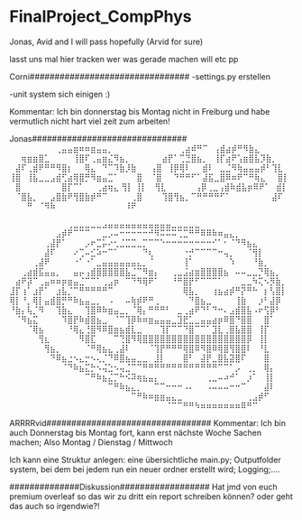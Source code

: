 # FinalProject_CompPhys
Jonas, Avid and I will pass hopefully (Arvid for sure)

lasst uns mal hier tracken wer was gerade machen will etc pp


Corni################################
-settings.py erstellen

-unit system sich einigen :)


Kommentar: Ich bin donnerstag bis Montag nicht in Freiburg und habe vermutlich nicht hart viel zeit zum arbeiten!


Jonas###############################
⠀⠀⠀⠀⠀⠀⠀⠀⢀⣤⣤⣶⠶⠶⣶⣤⣤⡀⠀⠀⠀⠀⠀⠀
⠀⠀⠀⠀⠀⢀⣴⠾⠛⠉⠀⢠⣾⣴⡾⠛⠻⣷⣄⠀⠀⠀⠀⠀
⠀⠀⢶⣶⣶⣿⣁⠀⠀⠀⠀⢸⣿⠏⢀⣤⣶⣌⠻⣦⡀⠀⠀⠀
⠀⠀⣴⡟⠁⢉⣙⣿⣦⡀⠀⢸⡏⣴⠟⢡⣶⣿⣧⡹⣷⡀⠀⠀
⠀⣼⠏⢀⣾⠟⠛⠛⠻⣿⡆⠀⠀⢿⣄⠀⠙⠉⠹⣷⡸⣷⠀⠀
⢠⣿⠀⢸⡿⢿⠇⠀⠀⣾⠇⠀⣀⣈⠻⢷⣤⣤⣤⡾⠃⢹⣇⠀
⢸⣿⠀⢸⣧⣀⣀⣠⣾⢋⣴⢿⣿⡛⠻⣶⣤⣉⠁⠀⠀⠀⣿⠀
⠈⣿⠀⠀⠙⠛⠛⠋⠁⣼⣯⣀⣿⠿⠶⠟⠉⠛⢷⣄⠀⠀⣿⡇
⠀⣿⠀⠀⠀⠀⠀⠀⠀⣿⡏⠉⠁⠀⠀⢀⣴⢶⣄  ⢻⡇  ⢸⡇
⠀⢻⣇⠀⠀⠀⠀⠀⢠⡿⢀⣀⢠⣾⠷⣾⣧⡶⠿⠟⠁⠀⣾⡇
⠀⠈⣿⣧⡀⠀⠀⣠⣿⣷⠟⢻⣿⣷⡾⠛⠉⠀⠀⠀⠀⢀⣿⠀
⠀⠀⢹⣿⢻⣦⡀⠉⠛⠛⠛⠛⠋⠁⠀⠀⠀⠀⠀⠀⠀⣼⠏⠀
⠀⠀⠀⠛⠀⠈⠻⠷⠀⠀⠀⠀⠀⠀⠀⠀⠀⠀⠀⠀⠸⠟⠀⠀

⠀⠀⠀⠀⠀⠀⠀⠀⠀⠀⢀⣀⣀⣀⣀⣀⣠⣤⣤⣤⣤⣤⣤⣤⣤⣤⣤⣤⣀⣀⣀⣀⣀⠀⠀⠀⠀⠀⠀⠀⠀⠀⠀⠀⠀⠀⠀⠀
⠀⠀⠀⠀⠀⠀⠀⠀⣠⡾⠟⠉⠉⠉⠀⠀⣀⡠⠤⠒⠒⠒⠒⠒⠚⠻⠭⠭⠭⢉⣉⠛⠛⠿⠿⠷⠶⣤⣄⡀⠀⠀⠀⠀⠀⠀⠀⠀
⠀⠀⠀⠀⠀⠀⢀⣼⡟⠁⠀⠀⠀⡠⠖⣉⡥⠔⢂⣈⣉⣉⣀⡉⠉⠉⠑⠒⠒⠒⠒⠒⠒⠒⠒⠊⠁⠂⠈⠙⠻⣦⣄⠀⠀⠀⠀⠀
⠀⠀⠀⠀⠀⠀⣼⠏⠀⠀⠀⠔⢉⠤⣊⠵⠒⠉⠁⠀⠀⠀⠀⠙⢆⠀⠀⠀⠀⠀⠐⡚⠉⠉⠉⠉⠒⢤⡀⠀⠀⠈⢻⡇⠀⠀⠀⠀
⠀⠀⠀⠀⢀⣼⠟⠀⠀⠀⠀⠐⠁⠐⠁⣀⣤⣤⣤⣤⣤⣤⣄⡀⠈⠀⠀⠀⠀⠀⢸⠁⠀⠀⠀⠀⠀⠀⠱⠀⠀⠀⠘⣷⡀⠀⠀⠀
⠀⠀⢀⣴⣾⣯⣤⣤⡀⠀⠀⣤⡤⢠⣾⣿⣿⣿⣿⣿⣧⣈⠉⠻⣶⡄⠀⠀⢀⣀⣨⣴⣶⣿⣿⣿⣿⣦⠀⠤⠤⣀⣀⡙⢿⣦⡀⠀
⠀⣴⠟⡽⠉⢀⣤⠶⠶⡶⣶⣤⣈⠉⠉⠁⢀⣠⡶⠀⠉⠙⠻⢿⠟⠁⠀⠀⠘⠛⣿⡟⠋⠉⠉⠉⠁⠀⠀⠀⣀⣀⠳⢍⠢⡻⣷⡀
⣸⡏⢰⠁⣰⡟⠁⠀⣰⣧⡈⠉⠛⠛⠛⠛⠛⠉⠀⠀⠀⠀⠀⠀⠀⠀⠀⠀⠀⠀⢿⣧⡀⠀⠀⢰⣦⣴⡾⠛⡝⠛⠓⠀⡆⢣⣿⡇
⢿⡇⠘⡀⢿⡇⣤⣾⣿⡛⠛⠷⣦⣤⣀⡀⠀⠠⠀⠀⠤⢷⡾⠟⠛⢀⠀⠀⠀⠀⠀⠙⣿⣦⣀⠀⠀⠀⠀⢸⣷⠀⠀⡰⠃⣼⡿⠀
⠘⣷⡄⢧⡈⠻⠀⠀⢹⣷⣄⠀⠀⢹⣿⠿⠷⣶⣤⣀⡀⠈⢿⡄⠛⠛⠛⠃⠀⣀⢀⣴⠟⠙⠃⠙⠒⠄⣠⣾⣿⣧⠠⠖⢫⡿⠃⠀
⠀⠈⠻⣦⣍⠀⠀⠀⠀⠹⣿⡟⠷⣾⣿⣦⣀⠀⠈⠉⢹⡿⠷⠶⣶⣤⣤⣤⣀⣹⣟⣁⣀⣤⣤⣴⡶⠿⣿⠙⣿⣿⠀⠀⣿⠁⠀⠀
⠀⠀⠀⠈⢿⣦⠀⠀⠀⠀⠘⢿⣄⢘⣿⠻⠿⣿⣶⣦⣾⣇⣀⠀⠀⠀⢹⡏⠉⠉⠙⣿⠉⠉⠁⣹⣇⢀⣿⣧⣿⣿⠀⢸⡏⠀⠀⠀
⠀⠀⠀⠀⠀⢻⣆⠀⠀⠀⠀⠀⠻⣿⣏⠀⠀⠀⠉⢙⣿⠻⢿⣿⣿⣿⣿⣿⣿⣿⣿⣿⣿⣿⣿⣿⣿⣿⣿⣿⣿⡿⠀⢸⡇⠀⠀⠀
⠀⠀⠀⠀⠀⠀⢻⣦⡀⠀⠀⠀⠀⠈⠛⢿⣦⣄⢀⣼⠇⠀⠀⠀⠈⢹⡟⠛⠛⠛⢿⣿⠿⠻⣿⠿⢿⣿⢻⣿⣿⠇⠀⠘⣇⠀⠀⠀
⠀⠀⠀⠀⠀⠀⠀⠙⠿⣦⣐⠢⣄⡒⠢⢄⡈⠙⠿⣿⣦⣤⣀⣀⠀⣸⡇⠀⠀⠀⣿⠃⠀⣼⡟⣀⣿⣧⣽⣿⠏⠀⠀⠀⣿⠀⠀⠀
⠀⠀⠀⠀⠀⠀⠀⠀⠀⠈⠙⠷⣦⣍⡓⠢⢬⣑⠢⢤⣈⠉⠉⠛⠛⠛⠛⠛⠛⠛⠛⠛⠛⠛⠛⠛⠉⠉⠁⡠⠀⢀⡀⠀⢿⡄⠀⠀
⠀⠀⠀⠀⠀⠀⠀⠀⠀⠀⠀⠀⠀⠉⠛⠷⣦⣌⡉⠓⠪⠽⢶⣦⣤⡄⠀⠀⠀⠀⠀⠀⠀⠀⢀⣀⠤⠴⠚⠁⠀⡰⠁⠀⢸⡇⠀⠀
⠀⠀⠀⠀⠀⠀⠀⠀⠀⠀⠀⠀⠀⠀⠀⠀⠀⠉⠛⠷⣦⣄⡀⠀⠀⠉⠉⠒⠒⠒⠠⠄⠀⠀⠠⠤⠤⠤⠒⠒⠉⠀⠀⠀⣼⠇⠀⠀
⠀⠀⠀⠀⠀⠀⠀⠀⠀⠀⠀⠀⠀⠀⠀⠀⠀⠀⠀⠀⠀⠉⠛⠷⠶⣶⣶⣤⣄⣀⠀⠀⠀⠀⠀⠀⠀⠀⠀⠀⠀⢀⣠⡾⠋⠀⠀⠀
⠀⠀⠀⠀⠀⠀⠀⠀⠀⠀⠀⠀⠀⠀⠀⠀⠀⠀⠀⠀⠀⠀⠀⠀⠀⠀⠀⠈⠉⠉⠛⠛⠳⠶⠶⠶⠶⠶⠶⠶⠿⠛⠉⠀⠀⠀⠀⠀


ARRRRvid#################################
Kommentar: Ich bin auch Donnerstag bis Montag fort, kann erst nächste Woche Sachen machen; Also Montag / Dienstag / Mittwoch

Ich kann eine Struktur anlegen: eine übersichtliche main.py; Outputfolder system, bei dem bei jedem run ein neuer ordner erstellt wird; Logging;....




##############Diskussion##################
Hat jmd von euch premium overleaf so das wir zu dritt ein report schreiben können? oder geht das auch so irgendwie?!